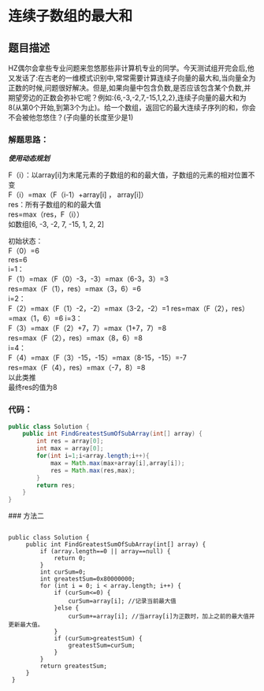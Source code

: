 # 连续子数组的最大和

## 题目描述
HZ偶尔会拿些专业问题来忽悠那些非计算机专业的同学。今天测试组开完会后,他又发话了:在古老的一维模式识别中,常常需要计算连续子向量的最大和,当向量全为正数的时候,问题很好解决。但是,如果向量中包含负数,是否应该包含某个负数,并期望旁边的正数会弥补它呢？例如:{6,-3,-2,7,-15,1,2,2},连续子向量的最大和为8(从第0个开始,到第3个为止)。给一个数组，返回它的最大连续子序列的和，你会不会被他忽悠住？(子向量的长度至少是1)

### 解题思路：

***使用动态规划***

F（i）：以array[i]为末尾元素的子数组的和的最大值，子数组的元素的相对位置不变 <br>
F（i）=max（F（i-1）+array[i] ， array[i]）<br>
res：所有子数组的和的最大值 <br>
res=max（res，F（i））<br>
如数组[6, -3, -2, 7, -15, 1, 2, 2] <br>

初始状态：<br>
    F（0）=6 <br>
    res=6 <br>
i=1： <br>
    F（1）=max（F（0）-3，-3）=max（6-3，3）=3 <br>
    res=max（F（1），res）=max（3，6）=6 <br>
i=2：<br>
    F（2）=max（F（1）-2，-2）=max（3-2，-2）=1
    res=max（F（2），res）=max（1，6）=6
i=3：<br>
    F（3）=max（F（2）+7，7）=max（1+7，7）=8 <br>
    res=max（F（2），res）=max（8，6）=8 <br>
i=4：<br>
    F（4）=max（F（3）-15，-15）=max（8-15，-15）=-7 <br>
    res=max（F（4），res）=max（-7，8）=8 <br>
以此类推 <br>
最终res的值为8 <br>


### 代码：


```java
public class Solution {
    public int FindGreatestSumOfSubArray(int[] array) {
        int res = array[0];
        int max = array[0];
        for(int i=1;i<array.length;i++){
            max = Math.max(max+array[i],array[i]);
            res = Math.max(res,max);
        }
        return res;
    }
}

```
### 方法二

```

public class Solution {
     public int FindGreatestSumOfSubArray(int[] array) {
         if (array.length==0 || array==null) {
             return 0;
         }
         int curSum=0;
         int greatestSum=0x80000000;
         for (int i = 0; i < array.length; i++) {
             if (curSum<=0) {
                 curSum=array[i]; //记录当前最大值
             }else {
                 curSum+=array[i]; //当array[i]为正数时，加上之前的最大值并更新最大值。
             }
             if (curSum>greatestSum) {
                 greatestSum=curSum; 
             }
         }
         return greatestSum;
     }
 }
```